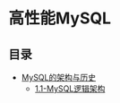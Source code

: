 # 高性能MySQL

## 目录

* [MySQL的架构与历史](https://github.com/pjyong/note/blob/master/high_performance_mysql/chapter1.md#mysql的架构与历史)
  * [1.1-MySQL逻辑架构](https://github.com/pjyong/note/blob/master/high_performance_mysql/chapter1.md#11-mysql逻辑架构)
